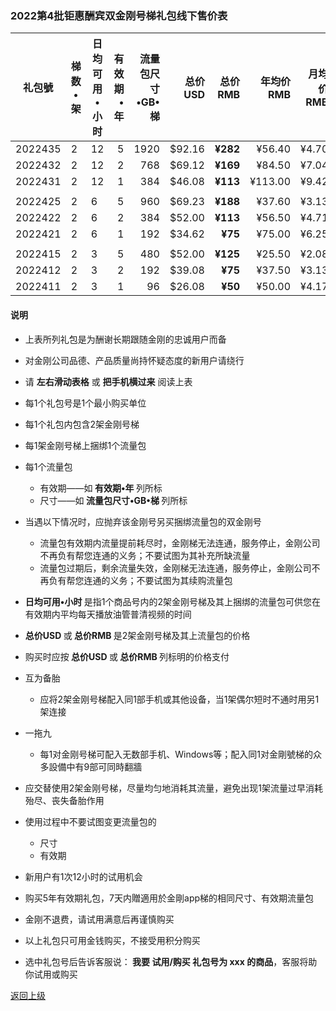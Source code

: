 
### 2022第4批钜惠酬宾双金刚号梯礼包线下售价表


|礼包號|梯数•架|日均可用•小时|有效期•年|流量包尺寸•GB•梯|总价USD|总价RMB|年均价RMB|月均价RMB|汇率|线下限售•单|
|-----|-----|-------|---:|---:|-------:|------:|------:|----:|---|------|
|2022435|2|12|5|1920|$92.16| <strong> ¥282|¥56.40|¥4.70 | 6.50 |2,000|
|2022432|2|12|2|768|$69.12| <strong> ¥169|¥84.50 |¥7.04| 6.50 |2,000 |
|2022431|2|12|1|384|$46.08| <strong> ¥113|¥113.00 |¥9.42| 6.50 |2,000 |
||||||||||||
|2022425|2|6|5|960|$69.23| <strong> ¥188|¥37.60|¥3.13| 6.50 |2,000|
|2022422|2|6|2|384|$52.00| <strong> ¥113|¥56.50 |¥4.71| 6.50 |2,000|
|2022421|2|6|1|192|$34.62| <strong>  ¥75|¥75.00 |¥6.25| 6.50 |2,000|
||||||||||||
|2022415|2|3|5|480|$52.00| <strong> ¥125|¥25.50| ¥2.08 | 6.50 |2,000|
|2022412|2|3|2|192|$39.08| <strong> ¥75|¥37.50 |¥3.13| 6.50 |2,000 |
|2022411|2|3|1|96|$26.08| <strong> ¥50|¥50.00 |¥4.17| 6.50 |2,000 |

#### 说明

- 上表所列礼包是为酬谢长期跟随金刚的忠诚用户而备
- 对金刚公司品德、产品质量尚持怀疑态度的新用户请绕行
- 请 <Strong>左右滑动表格</Strong> 或 <Strong>把手机横过来</Strong> 阅读上表

- 每1个礼包号是1个最小购买单位
- 每1个礼包内包含2架金刚号梯
- 每1架金刚号梯上捆绑1个流量包
- 每1个流量包
  - 有效期——如<strong> 有效期•年 </strong>列所标
  - 尺寸——如<strong> 流量包尺寸•GB•梯 </strong>列所标
- 当遇以下情况时，应抛弃该金刚号另买捆绑流量包的双金刚号
  - 流量包有效期内流量提前耗尽时，金刚梯无法连通，服务停止，金刚公司不再负有帮您连通的义务；不要试图为其补充所缺流量
  - 流量包过期后，剩余流量失效，金刚梯无法连通，服务停止，金刚公司不再负有帮您连通的义务；不要试图为其续购流量包
- <strong>日均可用•小时 </strong>是指1个商品号内的2架金刚号梯及其上捆绑的流量包可供您在有效期内平均每天播放油管普清视频的时间
- <strong>总价USD </strong>或<strong> 总价RMB </strong>是2架金刚号梯及其上流量包的价格
- 购买时应按<strong> 总价USD </strong>或<strong> 总价RMB </strong>列标明的价格支付
- 互为备胎
  - 应将2架金刚号梯配入同1部手机或其他设备，当1架偶尔短时不通时用另1架连接
- 一拖九
  - 每1对金刚号梯可配入无数部手机、Windows等；配入同1对金剛號梯的众多設備中有9部可同時翻牆
- 应交替使用2架金刚号梯，尽量均匀地消耗其流量，避免出现1架流量过早消耗殆尽、丧失备胎作用
- 使用过程中不要试图变更流量包的
  - 尺寸
  - 有效期
- 新用户有1次12小时的试用机会
- 购买5年有效期礼包，7天内贈適用於金剛app梯的相同尺寸、有效期流量包
- 金刚不退费，请试用满意后再谨慎购买
- 以上礼包只可用金钱购买，不接受用积分购买
- 选中礼包号后告诉客服说：<strong> 我要 试用/购买 礼包号为 xxx 的商品</strong>，客服将助你试用或购买



[返回上级](https://github.com/a2zitpro/web/blob/master/LadderFree/kkDictionary/Price/KKDTPrice.md)
